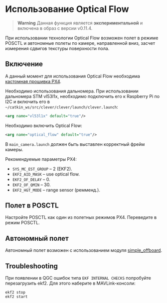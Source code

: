 # Использование Optical Flow

> **Warning** Данная функция является **экспериментальной** и включена в образ с версии v0.11.4.

При использовании технологии Optical Flow возможен полет в режиме POSCTL и автономные полеты по камере, направленной вниз, засчет измерения сдвигов текстуры поверхности пола.

## Включение

А данный момент для использования Optical Flow необходима [кастомная прошивка PX4](https://yadi.sk/d/D_dOnsNcezkEog).

Необходимо использования дальномера. При использовании дальномера STM vl53l1x, необходимо подключить его к Raspberry Pi по I2C и включить его в `~/catkin_ws/src/clever/clever/launch/clever.launch`:

```xml
<arg name="vl53l1x" default="true"/>
```

Необходимо включить Optical Flow:

```xml
<arg name="optical_flow" default="true"/>
```

В `main_camera.launch` должен быть выставлен корректный фрейм камеры.

Рекомендуемые параметры PX4:

* `SYS_MC_EST_GROUP` – 2 (EKF2).
* `EKF2_AID_MASK` – use optical flow.
* `EKF2_OF_DELAY` – 0.
* `EKF2_OF_QMIN` – 30.
* `EKF2_HGT_MODE` – range sensor (ремменд.).

## Полет в POSCTL

Настройте POSCTL как один из полетных режимов PX4. Переведите в режим POSCTL.

## Автономный полет

Автономный полет возможен с использованием модуля [simple_offboard](simple_offboard.md).

## Troubleshooting

При появлении в QGC ошибок типа `EKF INTERNAL CHECKS` попробуйте перезагрузить ekf2. Для этого наберите в MAVLink-консоли:

```nsh
ekf2 stop
ekf2 start
```
